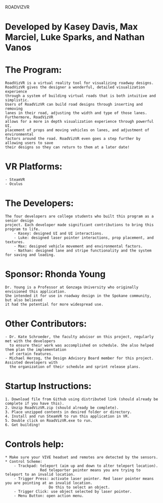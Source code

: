 ROADVIZVR
# Developed by Kasey Davis, Max Marciel, Luke Sparks, and Nathan Vanos

# The Program:
    RoadVizVR is a virtual reality tool for visualizing roadway designs. 
    RoadVizVR gives the designer a wonderful, detailed visualization experience
    through a system of building virtual roads that is both intuitive and simplistic. 
    Users of RoadVizVR can build road designs through inserting and removing
    lanes in their road, adjusting the width and type of those lanes. Furthermore, RoadVizVR 
    allows for a more in depth visualization experience through powerful UI, 
    placement of props and moving vehicles on lanes, and adjustment of environmental
    factors around the road. RoadVizVR even goes a step further by allowing users to save
    their designs so they can return to them at a later date!

# VR Platforms: 
    - SteamVR 
    - Oculus 

# The Developers:
    The four developers are college students who built this program as a senior design 
    project. Each developer made significant contributions to bring this program to life.
        - Kasey: designed UI and UI interactions. 
        - Luke: designed laser pointer interactions, prop placement, and textures.
        - Max: designed vehicle movement and environmental factors.
        - Nathan: designed lane and stripe functionality and the system for saving and loading.

# Sponsor: Rhonda Young
    Dr. Young is a Professor at Gonzaga University who originally envisioned this application. 
    She intended it for use in roadway design in the Spokane community, but also believed
    it had the potential for more widespread use. 

# Other Contributors:
    - Dr. Kate Schroeder, the faculty advisor on this project, regularly met with the developers
      to ensure their work was accomplished on schedule. She also helped them plan the implementation
      of certain features. 
    - Michael Herzog, the Design Advisory Board member for this project. Assisted developers with 
      the organization of their schedule and sprint release plans. 

# Startup Instructions:
    1. Download file from Github using distributed link (should already be complete if you have this).
    2. Unzip RoadVizVR.zip (should already be complete).
    3. Place unzipped contents in desired folder or directory. 
    4. Install and run SteamVR to run this application in VR.
    5. Double click on RoadVizVR.exe to run.
    6. Get building!

# Controls help:
    * Make sure your VIVE headset and remotes are detected by the sensors. 
    * Control Scheme:
        - Trackpad: teleport (aim up and down to alter teleport location).
                    Red teleporter pointer means you are trying to teleport to an invalid location.
        - Trigger Press: activate laser pointer. Red laser pointer means you are pointing at an invalid location.
                        Do this to select an object.
        - Trigger Click: use object selected by laser pointer. 
        - Menu Button: open action menu. 


